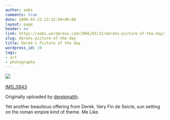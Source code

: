 ```yaml
---
author: aabs
comments: true
date: 2006-03-22 23:32:56+00:00
layout: page
header: no
link: https://aabs.wordpress.com/2006/03/22/dereks-picture-of-the-day/
slug: dereks-picture-of-the-day
title: Derek's Picture of the day
wordpress_id: 19
tags:
- art
- photography
---
```


[![](http://static.flickr.com/28/65112450_85952d1a31_m.jpg)](http://www.flickr.com/photos/42322137@N00/65112450/)
 

[IMG_0843](http://www.flickr.com/photos/42322137@N00/65112450/)

Originally uploaded by [derekmatth](http://www.flickr.com/people/42322137@N00/).

Yet another beautious offering from Derek. Very Fin de Seicle, sun setting on the roman empire kind of theme. Me Like.
